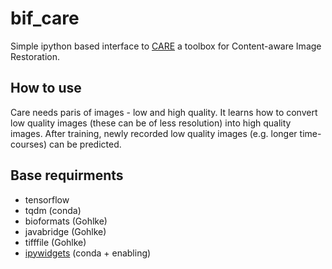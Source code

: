 # bif_care
Simple ipython based interface to [CARE](http://csbdeep.bioimagecomputing.com/) a toolbox for Content-aware Image Restoration.
## How to use
Care needs paris of images - low and high quality. It learns how to convert low quality images (these can be of less resolution) into high quality images. After training, newly recorded low quality images (e.g. longer time-courses) can be predicted.

## Base requirments
* tensorflow
* tqdm (conda)
* bioformats (Gohlke)
* javabridge (Gohlke)
* tifffile (Gohlke)
* [ipywidgets](https://ipywidgets.readthedocs.io/en/stable/user_install.html) (conda + enabling)

